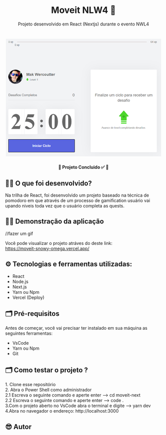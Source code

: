 <h1 align="center"> Moveit NLW4 🚀 </h1>
<p align="center">Projeto desenvolvido em React (Nextjs) durante o evento NWL4</p>
<h1 align="center">
<img width="500" height="auto" alt="ImgReadme" title="ImgReadme"  src="https://github.com/makwfs/NLW4--Moveit-Nextjs-/blob/main/assets/ImgReadme.PNG" >
</h1>

<h4 align="center"> 
	🚧  Projeto Concluido ✅  🚧
</h4>

<h2> 👨‍💻  O que foi desenvolvido?</h2>
<p> Na trilha de React, foi desenvolvido um projeto
baseado na técnica de pomodoro em que através de um  
processo de gamification usuário vai upando niveis 
toda vez que o usuário completa as quests.</p>


<h2>👨‍🏫 Demonstração da aplicação</h2>
//fazer um gif

Você pode visualizar o projeto atráves do deste link:<br>
 https://moveit-snowy-omega.vercel.app/

<h2>⚙️ Tecnologias e ferramentas utilizadas: </h2>

- React
- Node.js
- Next.js
- Yarn ou Npm
- Vercel (Deploy)

<h2>🗂️ Pré-requisitos </h2>
<p>Antes de começar, você vai precisar ter instalado em sua máquina as seguintes ferramentas:</p>

- VsCode
- Yarn ou Npm
- Git

<h2>🗂️ Como testar o projeto ? </h2>
<p>1. Clone esse repositório<br>
2. Abra o Power Shell como administrador<br>
  2.1 Escreva o seguinte comando e aperte enter --> cd moveit-next<br>
  2.2 Escreva o seguinte comando e aperte enter --> code .<br>
3.Com o projeto aberto no VsCode abra o terminal e digite --> yarn dev<br>
4.Abra no navegador o endereço: http://localhost:3000</p>

<h2>😎 Autor </h2>